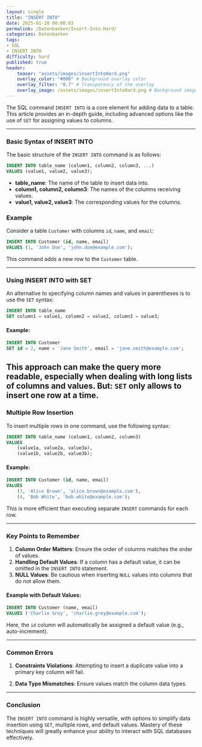 ```yaml
---
layout: single
title: "INSERT INTO"
date: 2025-01-20 00:00:03
permalink: /Datenbanken/Insert-Into-Hard/
categories: Datenbanken
tags:
- SQL
- INSERT INTO
difficulty: hard
published: true
header:
    teaser: "assets/images/insertIntoHard.png"
    overlay_color: "#000" # Background overlay color
    overlay_filter: "0.7" # Transparency of the overlay
    overlay_image: /assets/images/insertIntoHard.png # Background image
---
```


The SQL command `INSERT INTO` is a core element for adding data to a table. This article provides an in-depth guide, including advanced options like the use of `SET` for assigning values to columns.

---

### Basic Syntax of INSERT INTO
The basic structure of the `INSERT INTO` command is as follows:

```sql
INSERT INTO table_name (column1, column2, column3, ...)
VALUES (value1, value2, value3);
```

- **table_name**: The name of the table to insert data into.
- **column1, column2, column3**: The names of the columns receiving values.
- **value1, value2, value3**: The corresponding values for the columns.

### Example
Consider a table `Customer` with columns `id`, `name`, and `email`:

```sql
INSERT INTO Customer (id, name, email)
VALUES (1, 'John Doe', 'john.doe@example.com');
```

This command adds a new row to the `Customer` table.

---

### Using INSERT INTO with SET
An alternative to specifying column names and values in parentheses is to use the `SET` syntax:

```sql
INSERT INTO table_name
SET column1 = value1, column2 = value2, column3 = value3;
```

#### Example:

```sql
INSERT INTO Customer
SET id = 2, name = 'Jane Smith', email = 'jane.smith@example.com';
```

This approach can make the query more readable, especially when dealing with long lists of columns and values.
**But:** `SET` only allows to insert one row at a time.
---

### Multiple Row Insertion
To insert multiple rows in one command, use the following syntax:

```sql
INSERT INTO table_name (column1, column2, column3)
VALUES 
    (value1a, value2a, value3a),
    (value1b, value2b, value3b);
```

#### Example:

```sql
INSERT INTO Customer (id, name, email)
VALUES 
    (3, 'Alice Brown', 'alice.brown@example.com'),
    (4, 'Bob White', 'bob.white@example.com');
```

This is more efficient than executing separate `INSERT` commands for each row.

---

### Key Points to Remember
1. **Column Order Matters**: Ensure the order of columns matches the order of values.
2. **Handling Default Values**: If a column has a default value, it can be omitted in the `INSERT INTO` statement.
3. **NULL Values**: Be cautious when inserting `NULL` values into columns that do not allow them.

#### Example with Default Values:

```sql
INSERT INTO Customer (name, email)
VALUES ('Charlie Grey', 'charlie.grey@example.com');
```

Here, the `id` column will automatically be assigned a default value (e.g., auto-increment).

---

### Common Errors
1. **Constraints Violations**: Attempting to insert a duplicate value into a primary key column will fail.

2. **Data Type Mismatches**: Ensure values match the column data types.

---

### Conclusion
The `INSERT INTO` command is highly versatile, with options to simplify data insertion using `SET`, multiple rows, and default values. Mastery of these techniques will greatly enhance your ability to interact with SQL databases effectively.
